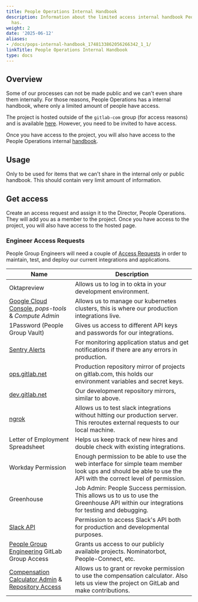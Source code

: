 ```yaml
---
title: People Operations Internal Handbook
description: Information about the limited access internal handbook People Operations
  has.
weight: 2
date: '2025-06-12'
aliases:
- /docs/pops-internal-handbook_1748133862056266342_1_1/
linkTitle: People Operations Internal Handbook
type: docs
---
```


## Overview

Some of our processes can not be made public and we can't even share them internally.
For those reasons, People Operations has a internal handbook, where only a limited amount
of people have access.

The project is hosted outside of the `gitlab-com` group (for access reasons) and is available
[here](https://gitlab.com/gl-people-operations/internal-handbook). However, you need to be
invited to have access.

Once you have access to the project, you will also have access to the People Operations internal
[handbook](https://gl-people-operations.gitlab.io/internal-handbook/).

## Usage

Only to be used for items that we can't share in the internal only or public handbook. This
should contain very limit amount of information.

## Get access

Create an access request and assign it to the Director, People Operations. They will add you
as a member to the project. Once you have access to the project, you will also have access
to the hosted page.

### Engineer Access Requests

People Group Engineers will need a couple of [Access Requests](/handbook/it/end-user-services/onboarding-access-requests/access-requests/) in order to maintain, test, and deploy our current integrations and applications.

| **Name** | **Description** |
|---|---|
| Oktapreview | Allows us to log in to okta in your development environment. |
| [Google Cloud Console](https://console.cloud.google.com/), *pops-tools* & *Compute Admin* | Allows us to manage our kubernetes clusters, this is where our production integrations live. |
| 1Password (People Group Vault) | Gives us access to different API keys and passwords for our integrations. |
| [Sentry Alerts](https://sentry.gitlab.net/) | For monitoring application status and get notifications if there are any errors in production. |
| [ops.gitlab.net](https://ops.gitlab.net) | Production repository mirror of projects on gitlab.com, this holds our environment variables and secret keys. |
| [dev.gitlab.net](https://dev.gitlab.net) | Our development repository mirrors, similar to above. |
| [ngrok](https://dashboard.ngrok.com/) | Allows us to test slack integrations without hitting our production server. This reroutes external requests to our local machine. |
| Letter of Employment Spreadsheet | Helps us keep track of new hires and double check with existing integrations. |
| Workday Permission | Enough permission to be able to use the web interface for simple team member look ups and should be able to use the API with the correct level of permission. |
| Greenhouse | Job Admin: People Success permission. This allows us to us to use the Greenhouse API within our integrations for testing and debugging. |
| [Slack API](https://api.slack.com/apps) | Permission to access Slack's API both for production and developmental purposes. |
| [People Group Engineering](https://gitlab.com/groups/gitlab-com/people-group/peopleops-eng/-/group_members) GitLab Group Access | Grants us access to our publicly available projects. Nominatorbot, People-Connect, etc. |
| [Compensation Calculator Admin](https://comp-calculator.gitlab.net/admin) & [Repository Access](https://gitlab.com/gitlab-com/people-group/peopleops-eng/compensation-calculator/-/project_members) | Allows us to grant or revoke permission to use the compensation calculator. Also lets us view the project on GitLab and make contributions. |
